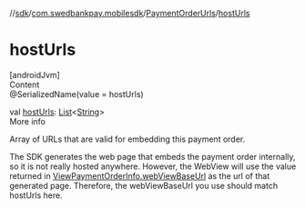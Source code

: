 //[sdk](../../../index.md)/[com.swedbankpay.mobilesdk](../index.md)/[PaymentOrderUrls](index.md)/[hostUrls](host-urls.md)



# hostUrls  
[androidJvm]  
Content  
@SerializedName(value = hostUrls)  
  
val [hostUrls](host-urls.md): [List](https://kotlinlang.org/api/latest/jvm/stdlib/kotlin.collections/-list/index.html)<[String](https://kotlinlang.org/api/latest/jvm/stdlib/kotlin/-string/index.html)>  
More info  


Array of URLs that are valid for embedding this payment order.



The SDK generates the web page that embeds the payment order internally, so it is not really hosted anywhere. However, the WebView will use the value returned in [ViewPaymentOrderInfo.webViewBaseUrl](../-view-payment-order-info/web-view-base-url.md) as the url of that generated page. Therefore, the webViewBaseUrl you use should match hostUrls here.

  



